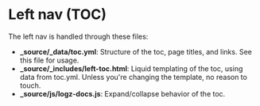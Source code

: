 # Left nav (TOC)

The left nav is handled through these files:

* **_source/_data/toc.yml**: Structure of the toc, page titles, and links. See this file for usage.
* **_source/_includes/left-toc.html**: Liquid templating of the toc, using data from toc.yml. Unless you're changing the template, no reason to touch.
* **_source/js/logz-docs.js**: Expand/collapse behavior of the toc.


